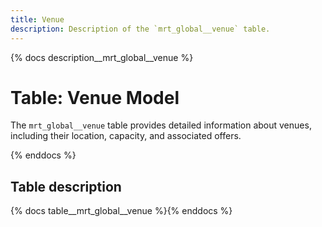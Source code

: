 ```yaml
---
title: Venue
description: Description of the `mrt_global__venue` table.
---
```


{% docs description__mrt_global__venue %}

# Table: Venue Model

The `mrt_global__venue` table provides detailed information about venues, including their location, capacity, and associated offers.

{% enddocs %}

## Table description

{% docs table__mrt_global__venue  %}{% enddocs %}
